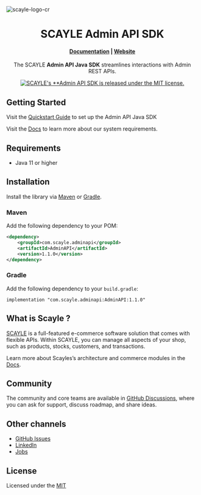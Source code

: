 ![scayle-logo-cr](https://cdn-prod.scayle.com/public/media/general/SCAYLE-Commerce-Engine-header.png)

<h1 align="center">
  SCAYLE Admin API SDK
</h1>

<h4 align="center">
  <a href="https://scayle.dev/en/">Documentation</a> |
  <a href="https://www.scayle.com/">Website</a>
</h4>

<p align="center">
  The SCAYLE <strong>Admin API Java SDK</strong> streamlines interactions with Admin REST APIs.
</p>
<p align="center">
  <a href="#"><img src="https://img.shields.io/badge/license-MIT-blue.svg" alt="SCAYLE's **Admin API SDK is released under the MIT license." /></a>
</p>

## Getting Started

Visit the [Quickstart Guide](https://scayle.dev/en/developer-guide/introduction/apis#admin-api) to set up the Admin API Java SDK

Visit the [Docs](https://scayle.dev/en/) to learn more about our system requirements.

## Requirements

* Java 11 or higher

## Installation

Install the library via [Maven](https://maven.apache.org/) or [Gradle](https://gradle.org/).

### Maven

Add the following dependency to your POM:

```xml
<dependency>
    <groupId>com.scayle.adminapi</groupId>
    <artifactId>AdminAPI</artifactId>
    <version>1.1.0</version>
</dependency>
```

### Gradle

Add the following dependency to your `build.gradle`:

```
implementation "com.scayle.adminapi:AdminAPI:1.1.0"
```

## What is Scayle ?

[SCAYLE](https://scayle.com) is a full-featured e-commerce software solution that comes with flexible APIs. Within SCAYLE, you can manage all aspects of your shop, such as products, stocks, customers, and transactions.

Learn more about Scayles’s architecture and commerce modules in the [Docs](https://scayle.dev/en/developer-guide).

##  Community
The community and core teams are available in [GitHub Discussions](https://github.com/scayle/admin-api-java-sdk/discussions), where you can ask for support, discuss roadmap, and share ideas.

## Other channels

- [GitHub Issues](https://github.com/scayle/admin-api-java-sdk/issues)
- [LinkedIn](https://www.linkedin.com/company/scaylecommerce/)
- [Jobs](https://careers.smartrecruiters.com/ABOUTYOUGmbH/scayle)

## License
Licensed under the [MIT](https://opensource.org/license/mit/)
